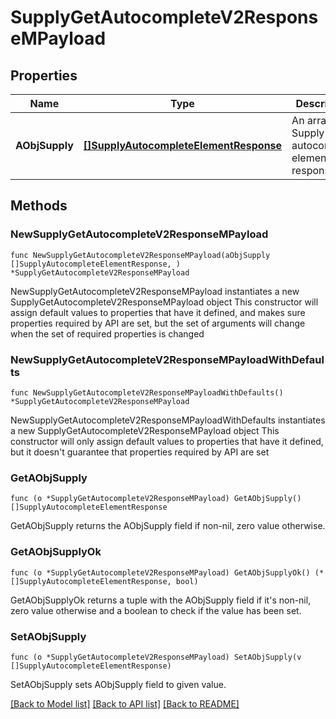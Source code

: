 # SupplyGetAutocompleteV2ResponseMPayload

## Properties

Name | Type | Description | Notes
------------ | ------------- | ------------- | -------------
**AObjSupply** | [**[]SupplyAutocompleteElementResponse**](SupplyAutocompleteElementResponse.md) | An array of Supply autocomplete element response. | 

## Methods

### NewSupplyGetAutocompleteV2ResponseMPayload

`func NewSupplyGetAutocompleteV2ResponseMPayload(aObjSupply []SupplyAutocompleteElementResponse, ) *SupplyGetAutocompleteV2ResponseMPayload`

NewSupplyGetAutocompleteV2ResponseMPayload instantiates a new SupplyGetAutocompleteV2ResponseMPayload object
This constructor will assign default values to properties that have it defined,
and makes sure properties required by API are set, but the set of arguments
will change when the set of required properties is changed

### NewSupplyGetAutocompleteV2ResponseMPayloadWithDefaults

`func NewSupplyGetAutocompleteV2ResponseMPayloadWithDefaults() *SupplyGetAutocompleteV2ResponseMPayload`

NewSupplyGetAutocompleteV2ResponseMPayloadWithDefaults instantiates a new SupplyGetAutocompleteV2ResponseMPayload object
This constructor will only assign default values to properties that have it defined,
but it doesn't guarantee that properties required by API are set

### GetAObjSupply

`func (o *SupplyGetAutocompleteV2ResponseMPayload) GetAObjSupply() []SupplyAutocompleteElementResponse`

GetAObjSupply returns the AObjSupply field if non-nil, zero value otherwise.

### GetAObjSupplyOk

`func (o *SupplyGetAutocompleteV2ResponseMPayload) GetAObjSupplyOk() (*[]SupplyAutocompleteElementResponse, bool)`

GetAObjSupplyOk returns a tuple with the AObjSupply field if it's non-nil, zero value otherwise
and a boolean to check if the value has been set.

### SetAObjSupply

`func (o *SupplyGetAutocompleteV2ResponseMPayload) SetAObjSupply(v []SupplyAutocompleteElementResponse)`

SetAObjSupply sets AObjSupply field to given value.



[[Back to Model list]](../README.md#documentation-for-models) [[Back to API list]](../README.md#documentation-for-api-endpoints) [[Back to README]](../README.md)


